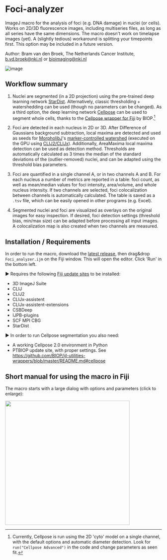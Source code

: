 # Foci-analyzer

ImageJ macro for the analysis of foci (e.g. DNA damage) in nuclei (or cells). Works on 2D/3D fluorescence images, including multiseries files, as long as all series have the same dimensions.
The macro doesn't work on timelapse images (yet). A (slightly tedious) workaround is splitting your timepoints first. This option may be included in a future version.

Author: Bram van den Broek, The Netherlands Cancer Institute, b.vd.broek@nki.nl or bioimaging@nki.nl

![image](https://user-images.githubusercontent.com/68109112/180581530-dd326026-cc74-4ce1-8d97-14518bfd4d73.png)

## Workflow summary
1. Nuclei are segmented (in a 2D projection) using the pre-trained deep learning network [StarDist](https://imagej.net/plugins/stardist). Alternatively, classic thresholding + watershedding can be used (though no parameters can be changed). As a third option, the deep learning network [Cellpose](https://github.com/MouseLand/cellpose) can be used to segment whole cells, thanks to the [Cellpose wrapper for Fiji](https://github.com/BIOP/ijl-utilities-wrappers) by BIOP.[^1]
[^1]: Currently, Cellpose is run using the 2D 'cyto' model on a single channel, with the default options and automatic diameter detection. Look for `run("Cellpose Advanced")` in the code and change parameters as seen fit.

2. Foci are detected in each nucleus in 2D or 3D. After Difference of Gaussians background subtraction, local maxima are detected and used as seeds for [MorpholibJ](https://imagej.net/plugins/morpholibj)'s [marker-controlled watershed](https://imagej.net/plugins/marker-controlled-watershed) (executed on the GPU using [CLIJ2/CLIJx](https://clij.github.io/)). Additionally, AreaMaxima local maxima detection can be used as detection method.
Thresholds are automatically calculated as 3 times the median of the standard deviations of the (outlier-removed) nuclei, and can be adapted using the threshold bias parameters.

3. Foci are quantified in a single channel A, or in two channels A and B.
For each nucleus a number of metrics are reported in a table: foci count, as well as mean/median values for foci intensity, area/volume, and whole nucleus intensity.
If two channels are selected, foci colocalization between channels is automatically calculated.
The table is saved as a `.tsv` file, which can be easily opened in other programs (e.g. Excel).

4. Segmented nuclei and foci are visualized as overlays on the original images for easy inspection. If desired, foci detection settings (threshold bias, min/max size) can be adapted before processing all input images. A colocalization map is also created when two channels are measured.

## Installation / Requirements
In order to run the macro, download the [latest release](https://github.com/BioImaging-NKI/Foci-analyzer/releases/tag/v1.0), then drag&drop `Foci_analyzer.ijm` on the Fiji window. This will open the editor. Click 'Run' in the bottom left.

► Requires the following [Fiji update sites](https://imagej.net/update-sites/following) to be installed:
- 3D ImageJ Suite
- CLIJ
- CLIJ2
- CLIJx-assistent
- CLIJx-assistent-extensions
- CSBDeep
- IJPB-plugins
- SCF MPI CBG
- StarDist

► In order to run Cellpose segmentation you also need:
- A working Cellpose 2.0 environment in Python
- PTBIOP update site, with proper settings. See https://github.com/BIOP/ijl-utilities-wrappers/blob/master/README.md#cellpose

## Short manual for using the macro in Fiji

The macro starts with a large dialog with options and parameters (click to enlarge):

<img src="https://user-images.githubusercontent.com/68109112/180569141-d6b79331-8ee5-4561-b9a3-0e1a7e9ba659.png" width="400">


